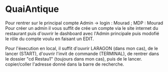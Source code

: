# QuaiAntique

Pour rentrer sur le principal compte Admin -> login : Mourad ; MDP : Mourad
Pour créer un admin il vous suffit de crée un compte via le site internet du restaurant puis d'ouvrir le dashboard avec l'Admin principale puis modofié le rôle du compte voulu en faisant un EDIT.

Pour l'éxecution en local, il suffit d'ouvrir LARAGON (dans mon cas), de le lancer (START), d'ouvrir l'invit de commande (TERMINAL), de rentrer dans le dossier "cd Restau1" (toujours dans mon cas), puis de le lancer.
copier/coller l'adresse donné dans la barre de recherche.
